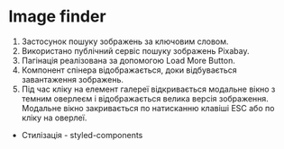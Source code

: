 # Image finder

1. Застосунок пошуку зображень за ключовим словом.
2. Використано публічний сервіс пошуку зображень Pixabay.
3. Пагінація реалізована за допомогою Load More Button.
4. Компонент спінера відображається, доки відбувається завантаження зображень.
5. Під час кліку на елемент галереї відкривається модальне вікно з темним
   оверлеєм і відображається велика версія зображення. Модальне вікно
   закривається по натисканню клавіші ESC або по кліку на оверлеї.

- Стилізація - styled-components
